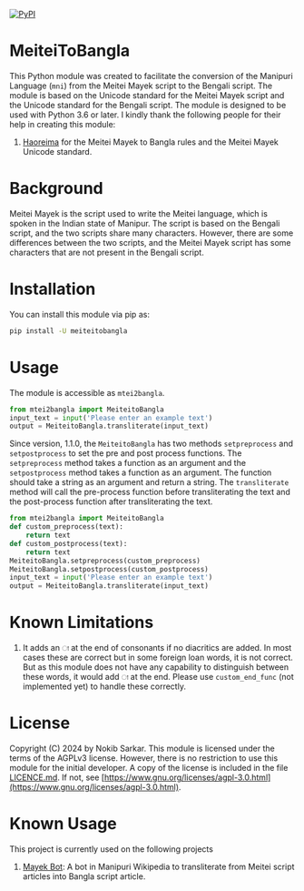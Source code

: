 [![PyPI](https://github.com/nokibsarkar/meiteitobangla/actions/workflows/python-publish.yml/badge.svg)](https://github.com/nokibsarkar/meiteitobangla/actions/workflows/python-publish.yml)
# MeiteiToBangla
This Python module was created to facilitate the conversion of the Manipuri Language (`mni`) from the Meitei Mayek script to the Bengali script. The module is based on the Unicode standard for the Meitei Mayek script and the Unicode standard for the Bengali script. The module is designed to be used with Python 3.6 or later.
I kindly thank the following people for their help in creating this module:
1. [Haoreima](https://mni.wikipedia.org/wiki/User:Haoreima) for the Meitei Mayek to Bangla rules and the Meitei Mayek Unicode standard.
# Background
Meitei Mayek is the script used to write the Meitei language, which is spoken in the Indian state of Manipur. The script is based on the Bengali script, and the two scripts share many characters. However, there are some differences between the two scripts, and the Meitei Mayek script has some characters that are not present in the Bengali script. 
# Installation
You can install this module via pip as:
```sh
pip install -U meiteitobangla
```
# Usage
The module is accessible as `mtei2bangla`.
```python
from mtei2bangla import MeiteitoBangla
input_text = input('Please enter an example text')
output = MeiteitoBangla.transliterate(input_text)
```
Since version, 1.1.0, the `MeiteitoBangla` has two methods `setpreprocess` and `setpostprocess` to set the pre and post process functions. The `setpreprocess` method takes a function as an argument and the `setpostprocess` method takes a function as an argument. The function should take a string as an argument and return a string. The `transliterate` method will call the pre-process function before transliterating the text and the post-process function after transliterating the text. 
```python
from mtei2bangla import MeiteitoBangla
def custom_preprocess(text):
    return text
def custom_postprocess(text):
    return text
MeiteitoBangla.setpreprocess(custom_preprocess)
MeiteitoBangla.setpostprocess(custom_postprocess)
input_text = input('Please enter an example text')
output = MeiteitoBangla.transliterate(input_text)
```

# Known Limitations
1. It adds an `া` at the end of consonants if no diacritics are added. In most cases these are correct but in some foreign loan words, it is not correct. But as this module does not have any capability to distinguish between these words, it would add `া` at the end. Please use  `custom_end_func` (not implemented yet) to handle these correctly.
# License
Copyright (C) 2024 by Nokib Sarkar.
This module is licensed under the terms of the AGPLv3 license.
However, there is no restriction to use this module for the initial developer.
A copy of the license is included in the file [LICENCE.md](https://github.com/nokibsarkar/meiteitobangla/blob/main/LICENCE.md). If not, see [https://www.gnu.org/licenses/agpl-3.0.html](https://www.gnu.org/licenses/agpl-3.0.html).
# Known Usage
This project is currently used on the following projects
1. [Mayek Bot](https://mni.wikipedia.org/wiki/User:Mayek_Bot): A bot in Manipuri Wikipedia to transliterate from Meitei script articles into Bangla script article. 
